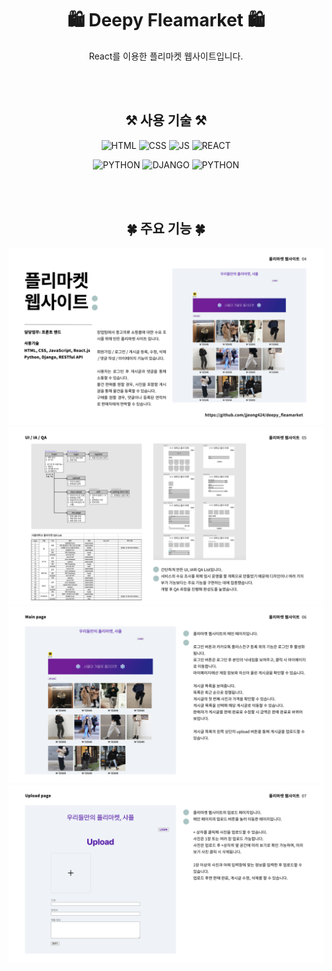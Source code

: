 <h1 align='center'> 🛍 Deepy Fleamarket 🛍 </h1>

<p align='center'>React를 이용한 플리마켓 웹사이트입니다.</p>

<br>
<br>

<h2 align='center'> ⚒ 사용 기술 ⚒</h2>
<div align='center'>
  
  ![HTML](https://img.shields.io/badge/HTML-E34F26?style=flat-square&logo=HTML5&logoColor=white)
  ![CSS](https://img.shields.io/badge/CSS-1572B6?style=flat-square&logo=CSS3&logoColor=white)
  ![JS](https://img.shields.io/badge/JavaScript-F7DF1E?style=flat-square&logo=JavaScript&logoColor=white)
  ![REACT](https://img.shields.io/badge/React-61DAFB?style=flat-square&logo=React&logoColor=white)
  
  ![PYTHON](https://img.shields.io/badge/Python-3776AB?style=flat-square&logo=Python&logoColor=white)
  ![DJANGO](https://img.shields.io/badge/Django-092E20?style=flat-square&logo=Django&logoColor=white)
  ![PYTHON](https://img.shields.io/badge/RestfulAPI-ccc?style=flat-square)
</div>

<br>
<br>

<h2 align='center'> 🍀 주요 기능 🍀 </h2>

![004](src/images/004.png)
![005](src/images/005.png)
![006](src/images/006.png)
![007](src/images/007.png)
